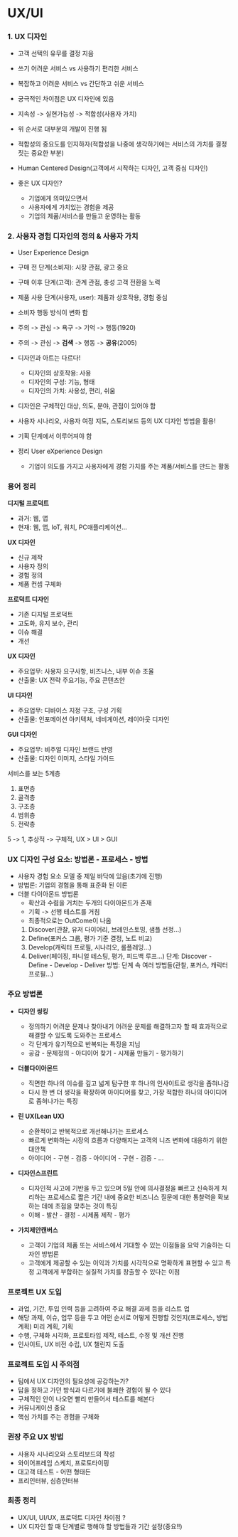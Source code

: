 # UX/UI

### 1. UX 디자인

- 고객 선택의 유무를 결정 지음
- 쓰기 어려운 서비스 vs 사용하기 편리한 서비스
- 복잡하고 어려운 서비스 vs 간단하고 쉬운 서비스
- 궁극적인 차이점은 UX 디자인에 있음

- 지속성 -> 실현가능성 -> 적합성(사용자 가치)
- 위 순서로 대부분의 개발이 진행 됨
- 적합성의 중요도를 인지하자(적합성을 나중에 생각하기에는 서비스의 가치를 결정짓는 중요한 부분)
- Human Centered Design(고객에서 시작하는 디자인, 고객 중심 디자인)

- 좋은 UX 디자인?
  - 기업에게 의미있으면서
  - 사용자에게 가치있는 경험을 제공
  - 기업의 제품/서비스를 만들고 운영하는 활동

### 2. 사용자 경험 디자인의 정의 & 사용자 가치

- User Experience Design

- 구매 전 단계(소비자): 시장 관점, 광고 중요
- 구매 이후 단계(고객): 관계 관점, 충성 고객 전환을 노력
- 제품 사용 단계(사용자, user): 제품과 상호작용, 경험 중심

- 소비자 행동 방식이 변화 함
- 주의 -> 관심 -> 욕구 -> 기억 -> 행동(1920)
- 주의 -> 관심 -> **검색** -> 행동 -> **공유**(2005)

- 디자인과 아트는 다르다!

  - 디자인의 상호작용: 사용
  - 디자인의 구성: 기능, 형태
  - 디자인의 가치: 사용성, 편리, 쉬움

- 디자인은 구체적인 대상, 의도, 분야, 관점이 있어야 함

- 사용자 시나리오, 사용자 여정 지도, 스토리보드 등의 UX 디자인 방법을 활용!
- 기획 단계에서 이루어져야 함
- 정리 User eXperience Design
  - 기업이 의도를 가지고 사용자에게 경험 가치를 주는 제품/서비스를 만드는 활동

### 용어 정리

**디지털 프로덕트**

- 과거: 웹, 앱
- 현재: 웹, 앱, IoT, 워치, PC애플리케이션...

**UX 디자인**

- 신규 제작
- 사용자 정의
- 경험 정의
- 제품 컨셉 구체화

**프로덕트 디자인**

- 기존 디지털 프로덕트
- 고도화, 유지 보수, 관리
- 이슈 해결
- 개선

**UX 디자인**

- 주요업무: 사용자 요구사항, 비즈니스, 내부 이슈 조율
- 산출물: UX 전략 주요기능, 주요 콘텐츠안

**UI 디자인**

- 주요업무: 디바이스 지정 구조, 구성 기획
- 산출물: 인포메이션 아키텍처, 네비게이션, 레이아웃 디자인

**GUI 디자인**

- 주요업무: 비주얼 디자인 브랜드 반영
- 산출물: 디자인 이미지, 스타일 가이드

서비스를 보는 5계층

1. 표면층
2. 골격층
3. 구조층
4. 범위층
5. 전략층

5 -> 1, 추상적 -> 구체적, UX > UI > GUI

### UX 디자인 구성 요소: 방법론 - 프로세스 - 방법

- 사용자 경험 요소 모델 중 제일 바닥에 있음(초기에 진행)
- 방법론: 기업의 경험을 통해 표준화 된 이론
- 더블 다이아몬드 방법론
  - 확산과 수렴을 거치는 두개의 다이아몬드가 존재
  - 기획 -> 선행 테스트를 거침
  - 최종적으로는 OutCome이 나옴
  1. Discover(관찰, 유저 다이어리, 브레인스토밍, 샘플 선정...)
  2. Define(포커스 그룹, 평가 기준 결정, 노트 비교)
  3. Develop(캐릭터 프로필, 시나리오, 롤플레잉...)
  4. Deliver(페이징, 파니얼 테스팅, 평가, 피드백 루프...)
     단계: Discover - Define - Develop - Deliver
     방법: 단계 속 여러 방법들(관찰, 포커스, 캐릭터 프로필...)

### 주요 방법론

- **디자인 씽킹**

  - 정의하기 어려운 문제나 찾아내기 어려운 문제를 해결하고자 할 때 효과적으로 해결할 수 있도록 도와주는 프로세스
  - 각 단계가 유기적으로 반복되는 특징을 지님
  - 공감 - 문제정의 - 아디이어 찾기 - 시제품 만들기 - 평가하기

- **더블다이아몬드**

  - 직면한 하나의 이슈를 깊고 넓게 탐구한 후 하나의 인사이트로 생각을 좁혀나감
  - 다시 한 번 더 생각을 확장하여 아이디어를 찾고, 가장 적합한 하나의 아이디어로 좁혀나가는 특징

- **린 UX(Lean UX)**

  - 순환적이고 반복적으로 개선해나가는 프로세스
  - 빠르게 변화하는 시장의 흐름과 다양해지는 고객의 니즈 변화에 대응하기 위한 대안책
  - 아이디어 - 구현 - 검증 - 아이디어 - 구현 - 검증 - ...

- **디자인스프린트**

  - 디자인적 사고에 기반을 두고 있으며 5일 안에 의사결정을 빠르고 신속하게 처리하는 프로세스로 짧은 기간 내에 중요한 비즈니스 질문에 대한 통찰력을 확보하는 데에 초점을 맞추는 것이 특징
  - 이해 - 발산 - 결정 - 시제품 제작 - 평가

- **가치제안캔버스**
  - 고객이 기업의 제품 또는 서비스에서 기대할 수 있는 이점들을 요약 기술하는 디자인 방법론
  - 고객에게 제공할 수 있는 이익과 가치를 시각적으로 명확하게 표현할 수 있고 특정 고객에게 부합하는 실질적 가치를 창출할 수 있다는 이점

### 프로젝트 UX 도입

- 과업, 기간, 투입 인력 등을 고려하여 주요 해결 과제 등을 리스트 업
- 해당 과제, 이슈, 업무 등을 두고 어떤 순서로 어떻게 진행할 것인지(프로세스, 방법 계획) 미리 계획, 기획
- 수행, 구체화 시각화, 프로토타입 제작, 테스트, 수정 및 개선 진행
- 인사이트, UX 비전 수립, UX 챌린지 도출

### 프로젝트 도입 시 주의점

- 팀에서 UX 디자인의 필요성에 공감하는가?
- 답을 정하고 가던 방식과 다르기에 불쾌한 경험이 될 수 있다
- 구체적인 안이 나오면 빨리 만들어서 테스트를 해본다
- 커뮤니케이션 중요
- 핵심 가치를 주는 경험을 구체화

### 권장 주요 UX 방법

- 사용자 시나리오와 스토리보드의 작성
- 와이어프레임 스케치, 프로토타이핑
- 대고객 테스트 - 어떤 형태든
- 프리인터뷰, 심층인터뷰

### 최종 정리

- UX/UI, UI/UX, 프로덕트 디자인 차이점 ?
- UX 디자인 할 때 단계별로 행해야 할 방법들과 기간 설정(중요!!)

